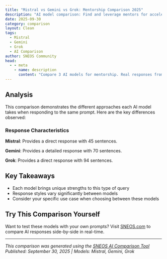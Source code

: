 ```yaml
---
title: "Mistral vs Gemini vs Grok: Mentorship Comparison 2025"
description: "AI model comparison: Find and leverage mentors for accelerated career growth..."
date: 2025-09-30
category: comparison
layout: Clean
tags:
  - Mistral
  - Gemini
  - Grok
  - AI Comparison
author: SNEOS Community
head:
  - - meta
    - name: description
      content: "Compare 3 AI models for mentorship. Real responses from Mistral, Gemini, Grok with detailed analysis."
---
```


<ChatComparison
  title="Mistral vs Gemini vs Grok: Mentorship Comparison 2025"
  prompt="Find and leverage mentors for accelerated career growth"
  :responses='{
    "Mistral": "Leveraging mentors can significantly accelerate your career growth. Here are some steps to help you find and effectively utilize mentors:\n\n### Finding Mentors\n\n1. **Identify Potential Mentors:**\n   - **Workplace:** Look for senior colleagues, managers, or leaders within your organization who have the skills and experience you admire.\n   - **Professional Networks:** Attend industry conferences, workshops, and networking events to meet potential mentors.\n   - **Alumni Networks:** Reach out to alumni from your university or previous employers.\n   - **Online Platforms:** Use LinkedIn, professional forums, and online communities to connect with potential mentors.\n\n2. **Research and Prepare:**\n   - **Understand Their Background:** Learn about their career path, achievements, and areas of expertise.\n   - **Define Your Goals:** Be clear about what you hope to achieve through mentorship. This could be skill development, career guidance, or industry insights.\n\n3. **Reach Out:**\n   - **Craft a Personalized Message:** Explain why you admire them and how you believe they can help you. Be specific about your goals and what you hope to learn.\n   - **Request a Meeting:** Ask for a brief meeting or call to discuss your career aspirations and how they might be able to assist.\n\n### Leveraging Mentors\n\n1. **Set Clear Expectations:**\n   - **Define Objectives:** Clearly outline what you hope to achieve through the mentorship. This could be specific skills, career advice, or networking opportunities.\n   - **Establish a Schedule:** Agree on a regular meeting schedule, whether it\u0027s weekly, monthly, or quarterly.\n\n2. **Be Proactive:**\n   - **Prepare for Meetings:** Come to each meeting with a list of questions or topics you want to discuss.\n   - **Follow Through:** Implement the advice and feedback you receive. Show your mentor that you are taking their guidance seriously.\n\n3. **Seek Feedback:**\n   - **Ask for Constructive Criticism:** Be open to receiving feedback on your performance and areas for improvement.\n   - **Reflect on Feedback:** Take time to reflect on the feedback and how you can apply it to your career.\n\n4. **Build a Relationship:**\n   - **Show Appreciation:** Express gratitude for their time and guidance.\n   - **Stay Connected:** Keep your mentor updated on your progress and achievements. This helps maintain a strong relationship.\n\n5. **Expand Your Network:**\n   - **Introductions:** Ask your mentor to introduce you to other professionals in your field.\n   - **Attend Events Together:** If possible, attend industry events or conferences with your mentor to expand your network.\n\n6. **Leverage Their Experience:**\n   - **Learn from Their Mistakes:** Ask about challenges they faced and how they overcame them.\n   - **Seek Industry Insights:** Gain insights into industry trends, best practices, and future opportunities.\n\n### Maintaining the Relationship\n\n1. **Regular Check-ins:**\n   - **Stay in Touch:** Even if you don\u2019t have formal meetings, keep your mentor updated on your progress and any significant developments.\n   - **Seek Continuous Guidance:** As your career evolves, continue to seek their advice on new challenges and opportunities.\n\n2. **Reciprocate:**\n   - **Offer Support:** If there are ways you can help your mentor, such as sharing your own expertise or connections, do so.\n   - **Pay It Forward:** Consider becoming a mentor to others as you progress in your career.\n\n3. **Adapt and Evolve:**\n   - **Be Flexible:** As your career goals change, be open to finding new mentors who can provide the guidance you need at different stages.\n   - **Stay Relevant:** Continuously update your skills and knowledge to stay relevant in your field.\n\nBy following these steps, you can effectively find and leverage mentors to accelerate your career growth.",
    "Gemini": "## Finding and Leveraging Mentors for Accelerated Career Growth\n\nMentorship is a powerful tool for career growth. A good mentor can provide guidance, support, and insights that can help you navigate your career path, develop new skills, and achieve your goals faster. Here\u0027s how to find and leverage mentors effectively:\n\n**1. Define Your Goals and Needs:**\n\n*   **What do you want to achieve?**  Be specific. \u0022Career growth\u0022 is too broad. Are you aiming for a promotion, a career change, better leadership skills, or a specific industry?\n*   **What skills do you need to develop?**  Identify your weaknesses and areas where you need improvement.\n*   **What challenges are you facing?**  Knowing your specific hurdles will help you find a mentor who can offer relevant advice.\n*   **What kind of mentor are you looking for?** Consider their experience, expertise, personality, and communication style.\n\n**Example:**\n\n*   **Goal:** Get promoted to Senior Marketing Manager within the next year.\n*   **Skills to Develop:**  Data analysis, presentation skills, team leadership.\n*   **Challenges:** Presenting marketing strategy proposals to senior leadership.\n*   **Ideal Mentor:**  Someone with experience in marketing leadership, data-driven decision making, and presenting to executives.\n\n**2. Identify Potential Mentors:**\n\n*   **Within your current organization:**\n    *   **Managers and Senior Leaders:**  Seek out individuals who have achieved what you aspire to.\n    *   **Colleagues:**  Look for peers with different skills or experience that can complement your own.\n    *   **Mentorship Programs:**  Many companies offer formal mentorship programs.\n*   **Outside your organization:**\n    *   **Professional Networks:**  LinkedIn, industry associations, alumni groups are great places to connect.\n    *   **Conferences and Events:**  Networking events can lead to valuable connections with potential mentors.\n    *   **Personal Network:**  Talk to friends, family, and former colleagues who might have relevant connections.\n*   **Consider these characteristics when choosing potential mentors:**\n    *   **Experience and Expertise:**  They should have experience in areas where you need guidance.\n    *   **Passion and Enthusiasm:**  They should be genuinely interested in helping you succeed.\n    *   **Strong Communication Skills:**  They should be able to clearly articulate their advice and provide constructive feedback.\n    *   **Trustworthiness and Integrity:**  You should feel comfortable sharing your challenges and aspirations with them.\n\n**3. Reach Out and Make a Connection:**\n\n*   **Craft a compelling introduction:**\n    *   **Be clear and concise:**  Explain who you are and what you\u0027re hoping to achieve.\n    *   **Show genuine interest:**  Research their background and highlight something specific that resonates with you.\n    *   **Explain why you\u0027re seeking their guidance:**  Connect your goals and challenges to their expertise.\n    *   **Suggest a brief meeting:**  Propose a low-pressure initial meeting to explore the possibility of a mentorship relationship.\n*   **Example email:**\n\n    \u0060\u0060\u0060\n    Subject: Seeking Mentorship - [Your Name] - [Your Area of Interest]\n\n    Dear [Mentor\u0027s Name],\n\n    My name is [Your Name] and I\u0027m a Marketing Manager at [Your Company]. I\u0027ve been following your work at [Mentor\u0027s Company/Project] for some time, particularly impressed by [Specific achievement].\n\n    I\u0027m currently aiming to move into a Senior Marketing Manager role within the next year and am focused on developing my data analysis and presentation skills. I understand you have extensive experience in both areas, and I would be incredibly grateful for the opportunity to learn from your insights.\n\n    Would you be open to a brief 30-minute virtual coffee sometime next week to discuss my career aspirations and see if a mentorship relationship might be a good fit?\n\n    Thank you for your time and consideration.\n\n    Sincerely,\n\n    [Your Name]\n    \u0060\u0060\u0060\n\n**4. Establish Clear Expectations and Boundaries:**\n\n*   **Discuss your goals and objectives:**  What do you hope to achieve through the mentorship?\n*   **Define the frequency and duration of meetings:**  How often will you meet, and for how long?\n*   **Establish communication methods:**  Will you primarily communicate through email, phone, or in person?\n*   **Agree on confidentiality:**  Ensure that both parties are comfortable with the level of confidentiality.\n*   **Be respectful of their time:**  Understand that your mentor is likely busy, and be mindful of their availability.\n\n**5. Prepare for and Participate Actively in Mentorship Sessions:**\n\n*   **Come prepared with specific questions and topics:**  Don\u0027t waste your mentor\u0027s time with vague requests for general advice.\n*   **Be an active listener:**  Pay attention to what your mentor is saying, and ask clarifying questions.\n*   **Be open to feedback:**  Don\u0027t be defensive when your mentor offers constructive criticism.\n*   **Take notes:**  Document key takeaways and action items.\n*   **Follow through on your commitments:**  Show your mentor that you value their advice by taking action on their suggestions.\n\n**6. Leverage Your Mentor\u0027s Expertise:**\n\n*   **Seek advice on specific challenges:**  Don\u0027t be afraid to ask for help when you\u0027re facing a difficult situation.\n*   **Get feedback on your work:**  Share your presentations, proposals, or other work products for constructive criticism.\n*   **Practice your skills:**  Ask your mentor to provide opportunities for you to practice your skills in a safe and supportive environment.\n*   **Expand your network:**  Ask your mentor to introduce you to other professionals in their network.\n*   **Gain industry insights:**  Tap into your mentor\u0027s knowledge of industry trends and best practices.\n\n**7. Maintain the Relationship:**\n\n*   **Express gratitude:**  Thank your mentor for their time and guidance.\n*   **Provide updates on your progress:**  Let your mentor know how you\u0027re applying their advice and achieving your goals.\n*   **Offer support in return:**  Look for opportunities to help your mentor in their own career.\n*   **Stay in touch, even after the formal mentorship ends:**  Maintain the connection and continue to learn from your mentor\u0027s experience.\n\n**Key Considerations:**\n\n*   **Mentorship is a two-way street:**  While your mentor is providing guidance, you should also be contributing to the relationship by being proactive, engaged, and respectful.\n*   **It\u0027s okay to have multiple mentors:**  Different mentors can offer different perspectives and expertise.  Consider having mentors for specific skills, career paths, or personal development.\n*   **Don\u0027t be afraid to end a mentorship if it\u0027s not working:**  If the relationship isn\u0027t meeting your needs, it\u0027s okay to gracefully end it and seek out a different mentor.\n*   **Be patient:**  Building a strong mentorship relationship takes time and effort.\n\nBy following these steps, you can find and leverage mentors who can help you accelerate your career growth and achieve your professional goals. Remember to be proactive, engaged, and grateful for the guidance and support you receive. Good luck!\n",
    "Grok": "Finding and leveraging mentors can be a game-changer for accelerated career growth. Mentors provide guidance, share valuable insights, open doors to opportunities, and help you navigate challenges with their experience. Below is a step-by-step guide to finding and effectively leveraging mentors for your career:\n\n---\n\n### **1. Understand the Role of a Mentor**\nBefore seeking a mentor, clarify what you\u2019re looking for. A mentor is typically someone with more experience who can:\n- Offer advice on career decisions.\n- Share industry knowledge and skills.\n- Provide feedback on your performance.\n- Help you build a professional network.\n- Serve as a sounding board for ideas and challenges.\n\nAsk yourself:\n- What specific areas do I need guidance on (e.g., leadership, technical skills, career transitions)?\n- Am I looking for long-term guidance or short-term support for a specific goal?\n\n---\n\n### **2. Identify Potential Mentors**\nLook for individuals who align with your career goals and values. Potential mentors can be found in various places:\n- **Within Your Current Workplace**: Look for senior colleagues, managers, or leaders who exhibit skills or qualities you admire.\n- **Professional Networks**: Attend industry conferences, workshops, or networking events to meet experienced professionals.\n- **Online Platforms**: Use platforms like LinkedIn to identify and connect with leaders in your field. Join industry-specific groups or forums.\n- **Alumni Networks**: Reach out to alumni from your school or university who are in roles or industries you aspire to join.\n- **Personal Network**: Consider family, friends, or acquaintances who might know someone in your desired field.\n- **Formal Mentorship Programs**: Some companies or professional organizations offer structured mentorship programs\u2014check if you can apply.\n\n**Qualities to Look for in a Mentor**:\n- Relevant experience and success in your desired field.\n- Good communication and listening skills.\n- Willingness to invest time in helping you grow.\n- A personality or approach that resonates with you.\n\n---\n\n### **3. Build a Connection**\nOnce you identify potential mentors, focus on building a genuine relationship before directly asking for mentorship. People are more likely to help if they feel a personal connection.\n- **Start Small**: Engage with them casually via email, social media, or at events. For example, on LinkedIn, comment on their posts or send a thoughtful message about their work.\n- **Show Genuine Interest**: Ask for advice on a specific topic or share how their work has inspired you. For instance, \u201CI admired your recent project on X. Could I ask for your advice on how to approach something similar?\u201D\n- **Be Respectful of Their Time**: Keep initial interactions brief. If they respond positively, gradually build the relationship.\n- **Attend Events or Talks**: If they\u2019re speaking at an event or hosting a webinar, attend and introduce yourself afterward.\n\n---\n\n### **4. Formally Request Mentorship**\nOnce you\u2019ve established a rapport, make a clear and thoughtful request for mentorship.\n- **Be Specific**: Explain why you\u2019re seeking their guidance and what you hope to gain. For example, \u201CI\u2019m looking to grow my skills in project management, and I believe your experience could provide valuable insights.\u201D\n- **Clarify Expectations**: Suggest a structure, such as meeting once a month for 30 minutes or having occasional email check-ins.\n- **Show Commitment**: Highlight that you\u2019re willing to put in the effort to act on their advice and respect their time.\n- **Accept a No Gracefully**: Not everyone will have the time or capacity to mentor you. If they decline, thank them for considering and ask if they can recommend someone else.\n\nExample Request:\n\u201CHi [Name], I\u2019ve really appreciated the insights you\u2019ve shared about [specific topic]. I\u2019m working on [your goal], and I believe your experience could help me navigate this path. Would you be open to a quick chat once a month to provide guidance? I\u2019d be happy to work around your schedule.\u201D\n\n---\n\n### **5. Leverage the Mentorship for Career Growth**\nOnce you have a mentor, make the most of the relationship to accelerate your career.\n- **Set Clear Goals**: Discuss what you want to achieve (e.g., a promotion, new skills, industry knowledge) and revisit these goals regularly.\n- **Be Prepared for Meetings**: Come with specific questions or topics to discuss. For example, \u201CI\u2019m facing this challenge at work\u2014how would you approach it?\u201D\n- **Act on Their Advice**: Show that you value their input by implementing their suggestions and updating them on your progress.\n- **Seek Feedback**: Ask for constructive criticism on your work, behavior, or career strategy to identify blind spots.\n- **Expand Your Network**: Ask your mentor to introduce you to other professionals or recommend opportunities like projects, events, or job openings.\n- **Be Reciprocal**: While mentors often give more, find ways to add value to them. Share relevant articles, offer to assist with a small task, or express gratitude for their support.\n\n---\n\n### **6. Maintain and Nurture the Relationship**\nMentorship is a long-term relationship that requires effort from both sides.\n- **Respect Their Time**: Stick to agreed schedules, keep meetings concise, and follow up only when necessary.\n- **Provide Updates**: Share your progress, successes, and challenges to keep them engaged in your journey.\n- **Express Gratitude**: Regularly thank them for their time and advice, whether through a heartfelt message or a small gesture like a thank-you note.\n- **Adapt as Needed**: As your career evolves, your mentorship needs may change. Discuss how the relationship can adjust over time.\n\n---\n\n### **7. Diversify Your Mentors**\nDon\u2019t limit yourself to one mentor. Different mentors can provide unique perspectives and support for various aspects of your career:\n- **Career Mentor**: Helps with long-term career planning and growth.\n- **Skill-Specific Mentor**: Guides you in mastering a particular skill or tool.\n- **Industry Mentor**: Offers insights into trends and opportunities in your field.\n- **Peer Mentor**: A colleague at a similar level who can provide mutual support and accountability.\n\n---\n\n### **8. Avoid Common Pitfalls**\n- **Don\u2019t Be Overly Demanding**: Avoid asking for too much time or expecting them to solve your problems.\n- **Don\u2019t Ignore Boundaries**: Respect their availability and personal limits.\n- **Don\u2019t Take Feedback Personally**: Use criticism as a learning opportunity rather than a setback.\n- **Don\u2019t Be Passive**: Take initiative in the relationship\u2014mentors are there to guide, not to do the work for you.\n\n---\n\n### **9. Track and Reflect on Progress**\nPeriodically assess how the mentorship is impacting your career growth.\n- Are you achieving the goals you set with your mentor?\n- Have you gained new skills, opportunities, or confidence?\n- Is the relationship still mutually beneficial, or do you need to pivot to a different mentor or focus?\n\nReflect on these questions every 6-12 months to ensure the mentorship remains effective.\n\n---\n\n### **10. Pay It Forward**\nAs you grow in your career, become a mentor to others. Sharing your knowledge and experiences not only helps others but also reinforces your learning and builds your reputation as a leader.\n\n---\n\n### **Additional Tips for Accelerated Growth**\n- **Be Proactive**: Don\u2019t wait for a mentor to find you\u2014seek them out and show initiative.\n- **Stay Curious**: Ask thoughtful questions and show a genuine desire to learn.\n- **Document Learnings**: Keep a journal or notes from mentorship discussions to track advice and actionable steps.\n- **Combine with Other Resources**: Use mentorship alongside online courses, books, and professional communities for well-rounded growth.\n\n---\n\nBy finding the right mentors and actively leveraging their guidance, you can gain a competitive edge, avoid common pitfalls, and fast-track your career. Start small, build genuine relationships, and commit to continuous growth\u2014your efforts will pay off over time."
  }'
  published-date="13:27"
/>

## Analysis

This comparison demonstrates the different approaches each AI model takes when responding to the same prompt. Here are the key differences observed:

### Response Characteristics

**Mistral**: Provides a direct response with 45 sentences. 

**Gemini**: Provides a detailed response with 70 sentences. 

**Grok**: Provides a direct response with 94 sentences. 

## Key Takeaways

- Each model brings unique strengths to this type of query
- Response styles vary significantly between models
- Consider your specific use case when choosing between these models

## Try This Comparison Yourself

Want to test these models with your own prompts? Visit [SNEOS.com](https://sneos.com) to compare AI responses side-by-side in real-time.

---

*This comparison was generated using the [SNEOS AI Comparison Tool](https://sneos.com)*
*Published: September 30, 2025 | Models: Mistral, Gemini, Grok*
